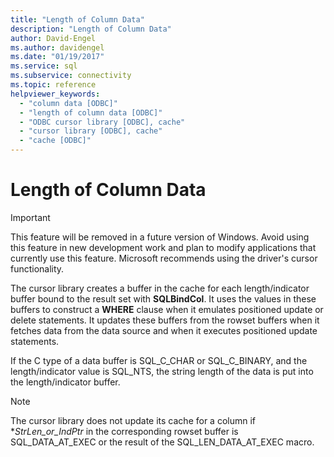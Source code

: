 ```yaml
---
title: "Length of Column Data"
description: "Length of Column Data"
author: David-Engel
ms.author: davidengel
ms.date: "01/19/2017"
ms.service: sql
ms.subservice: connectivity
ms.topic: reference
helpviewer_keywords:
  - "column data [ODBC]"
  - "length of column data [ODBC]"
  - "ODBC cursor library [ODBC], cache"
  - "cursor library [ODBC], cache"
  - "cache [ODBC]"
---
```

# Length of Column Data
> [!IMPORTANT]  
>  This feature will be removed in a future version of Windows. Avoid using this feature in new development work and plan to modify applications that currently use this feature. Microsoft recommends using the driver's cursor functionality.  
  
 The cursor library creates a buffer in the cache for each length/indicator buffer bound to the result set with **SQLBindCol**. It uses the values in these buffers to construct a **WHERE** clause when it emulates positioned update or delete statements. It updates these buffers from the rowset buffers when it fetches data from the data source and when it executes positioned update statements.  
  
 If the C type of a data buffer is SQL_C_CHAR or SQL_C_BINARY, and the length/indicator value is SQL_NTS, the string length of the data is put into the length/indicator buffer.  
  
> [!NOTE]  
>  The cursor library does not update its cache for a column if **StrLen_or_IndPtr* in the corresponding rowset buffer is SQL_DATA_AT_EXEC or the result of the SQL_LEN_DATA_AT_EXEC macro.
